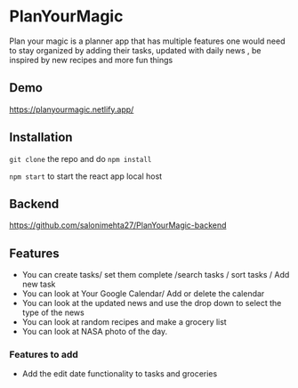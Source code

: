 
# PlanYourMagic

Plan your magic is a planner app that has multiple features one would need to stay organized by adding their tasks, updated with daily news , be inspired by new recipes and more fun things

## Demo

https://planyourmagic.netlify.app/

## Installation
`git clone` the repo and do 
`npm install `

`npm start` to start the react app local host

## Backend
https://github.com/salonimehta27/PlanYourMagic-backend

## Features
* You can create tasks/ set them complete /search tasks / sort tasks / Add new task
* You can look at Your Google Calendar/ Add or delete the calendar 
* You can look at the updated news and use the drop down to select the type of the news
* You can look at random recipes and make a grocery list
* You can look at NASA photo of the day.

### Features to add

* Add the edit date functionality to tasks and groceries

